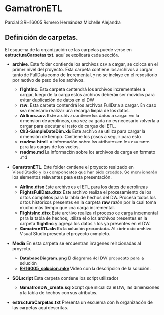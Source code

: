 # GamatronETL

Parcial 3 RH16005
Romero Hernández Michelle Alejandra

## Definición de carpetas.
El esquema de la organización de las carpetas puede verse en **estructuraCarpetas.txt**, aquí se explicará cada sección.

- **archive**. Este folder contiende los archivos csv a cargar, se coloca en el primer nivel del proyecto. Esta carpeta contiene los archivos a cargar tanto de FullData como de Incremental, y no se incluye en el repositorio por motivo de peso de los archivos. 
	-  **flightInc**. Está carpeta contendrá los archivos incrementales a cargar, luego de la carga estos archivos deberán ser movidos para evitar duplicación de datos en el DW
	- **raw**. Esta carpeta contendrá los archivos FullData a cargar. En caso sea necesario realizar una recarga limpia de los datos.
	- **Airlines.csv**. Este archivo contiene los datos a cargar en la dimension de aerolineas, una vez cargada no es necesario volverla a cargar para ejecutar el resto de cargas del ETL.
	- **Ch3-SampleDateDim.xls** Este archivo se utiliza para cargar la dimensión de tiempo. Contiene los pasos a seguir para esto.
	- **readme.html** La información sobre los atributos en los csv tanto para las cargas de los vuelos.
	- **readme.md** La información sobre los archivos de carga en formato .md

- **GamatronETL**. Este folder contiene el proyecto realizado en VisualStudio y los componentes que han sido creados. Se mencionarán los elementos relevantes para esta presentación.
	- **Airline.dtsx** Este archivo es el ETL para los datos de aerolineas
    - **FlightsFullData.dtsx** Este archivo realiza el procesamiento de los datos completos para la tabla de hechos del DW. Procesa todos los datos históricos presentes en la carpeta **raw** razón por la cual toma mucho más tiempo que una carga incremental.
    - **FlightsInc.dtsx** Este archivo realiza el proceso de carga incremental para la tabla de hechos, utiliza el o los archivos presentes en la carpeta **flightInc** y agrega los datos a los ya presentes en el DW.
    - **GamatronETL.sln** Es la solución presentada. Al abrir este archivo Visual Studio presenta el proyecto completo.

- **Media** En esta carpeta se encuentran imagenes relacionadas al proyecto.
    - **DatabaseDiagram.png** El diagrama del DW propuesto para la solución
	- **[RH16005_solucion.mkv](https://tiuesedusv-my.sharepoint.com/:v:/g/personal/rh16005_ti_ues_edu_sv/ESMF3ghqIldNngWGPH28MkAB4LJj6G2DKIO8V1AIBDJDwQ?nav=eyJyZWZlcnJhbEluZm8iOnsicmVmZXJyYWxBcHAiOiJPbmVEcml2ZUZvckJ1c2luZXNzIiwicmVmZXJyYWxBcHBQbGF0Zm9ybSI6IldlYiIsInJlZmVycmFsTW9kZSI6InZpZXciLCJyZWZlcnJhbFZpZXciOiJNeUZpbGVzTGlua0NvcHkifX0&e=m6fY0s)** Video con la descripción de la solución.

- **SQLscript** Esta carpeta contiene los script utilizados
    -   **GamatronDW_create.sql** Script que inicializa el DW, las dimensiones y la tabla de hechos con sus atributos.

- **estructuraCarpetas.txt** Presenta un esquema con la organización de las carpetas aqui descritas.
